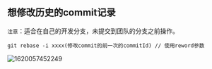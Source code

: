 ## 想修改历史的commit记录
`注意`：适合在自己的开发分支，未提交到团队的分支之前操作。
```
git rebase -i xxxx(修改commit的前一次的commitId) // 使用reword参数
```

![1620057452249](C:\Users\lds\AppData\Roaming\Typora\typora-user-images\1620057452249.png)

